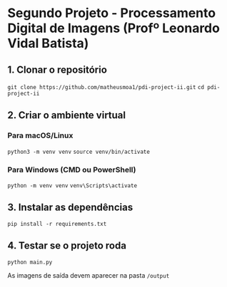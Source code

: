 # Segundo Projeto - Processamento Digital de Imagens (Profº Leonardo Vidal Batista)

## 1. Clonar o repositório
`git clone https://github.com/matheusmoa1/pdi-project-ii.git`
`cd pdi-project-ii`

## 2. Criar o ambiente virtual

### Para macOS/Linux
`python3 -m venv venv`
`source venv/bin/activate`

### Para Windows (CMD ou PowerShell)
`python -m venv venv`
`venv\Scripts\activate`

## 3. Instalar as dependências
`pip install -r requirements.txt`

## 4. Testar se o projeto roda
`python main.py`

As imagens de saída devem aparecer na pasta `/output`
